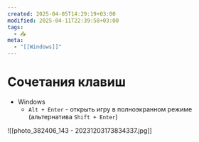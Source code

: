 ```yaml
---
created: 2025-04-05T14:29:19+03:00
modified: 2025-04-11T22:39:58+03:00
tags:
  - 📥
meta:
  - "[[Windows]]"
---
```


# Сочетания клавиш

 - Windows
	 - `Alt + Enter` - открыть игру в полноэкранном режиме (альтернатива `Shift + Enter`)

![[photo_382406_143 - 20231203173834337.jpg]]




